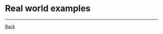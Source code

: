 # Real world examples

---

[Back](https://github.com/Anders-H/BroncoSettingsParser/blob/main/README.md)